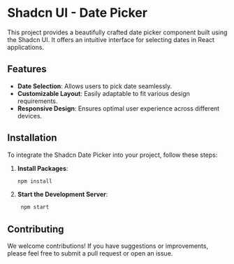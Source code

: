 # Shadcn UI - Date Picker

This project provides a beautifully crafted date picker component built using the Shadcn UI. It offers an intuitive interface for selecting dates in React applications.

## Features

- **Date Selection**: Allows users to pick date seamlessly.
- **Customizable Layout**: Easily adaptable to fit various design requirements.
- **Responsive Design**: Ensures optimal user experience across different devices.

## Installation

To integrate the Shadcn Date Picker into your project, follow these steps:

1. **Install Packages**:

   ```bash
   npm install
   ```

2. **Start the Development Server**:

   ```bash
    npm start
   ```

## Contributing

We welcome contributions! If you have suggestions or improvements, please feel free to submit a pull request or open an issue.

